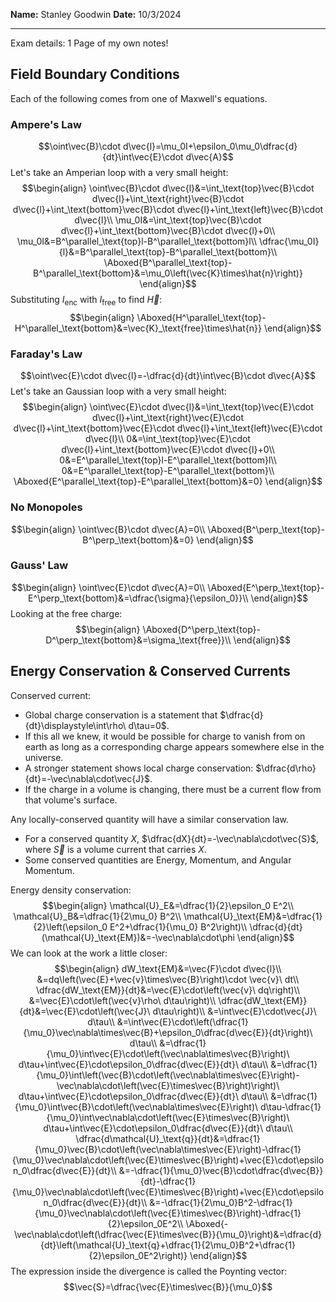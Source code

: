 **Name:** Stanley Goodwin
**Date:** 10/3/2024

---

Exam details: 1 Page of my own notes!
## Field Boundary Conditions
Each of the following comes from one of Maxwell's equations.
### Ampere's Law
$$\oint\vec{B}\cdot d\vec{l}=\mu_0I+\epsilon_0\mu_0\dfrac{d}{dt}\int\vec{E}\cdot d\vec{A}$$
Let's take an Amperian loop with a very small height:
$$\begin{align}
\oint\vec{B}\cdot d\vec{l}&=\int_\text{top}\vec{B}\cdot d\vec{l}+\int_\text{right}\vec{B}\cdot d\vec{l}+\int_\text{bottom}\vec{B}\cdot d\vec{l}+\int_\text{left}\vec{B}\cdot d\vec{l}\\
\mu_0I&=\int_\text{top}\vec{B}\cdot d\vec{l}+\int_\text{bottom}\vec{B}\cdot d\vec{l}+0\\
\mu_0I&=B^\parallel_\text{top}l-B^\parallel_\text{bottom}l\\
\dfrac{\mu_0I}{l}&=B^\parallel_\text{top}-B^\parallel_\text{bottom}\\
\Aboxed{B^\parallel_\text{top}-B^\parallel_\text{bottom}&=\mu_0\left(\vec{K}\times\hat{n}\right)}
\end{align}$$
Substituting $I_\text{enc}$ with $I_\text{free}$ to find $\vec{H}$:
$$\begin{align}
\Aboxed{H^\parallel_\text{top}-H^\parallel_\text{bottom}&=\vec{K}_\text{free}\times\hat{n}}
\end{align}$$
### Faraday's Law
$$\oint\vec{E}\cdot d\vec{l}=-\dfrac{d}{dt}\int\vec{B}\cdot d\vec{A}$$
Let's take an Gaussian loop with a very small height:
$$\begin{align}
\oint\vec{E}\cdot d\vec{l}&=\int_\text{top}\vec{E}\cdot d\vec{l}+\int_\text{right}\vec{E}\cdot d\vec{l}+\int_\text{bottom}\vec{E}\cdot d\vec{l}+\int_\text{left}\vec{E}\cdot d\vec{l}\\
0&=\int_\text{top}\vec{E}\cdot d\vec{l}+\int_\text{bottom}\vec{E}\cdot d\vec{l}+0\\
0&=E^\parallel_\text{top}l-E^\parallel_\text{bottom}l\\
0&=E^\parallel_\text{top}-E^\parallel_\text{bottom}\\
\Aboxed{E^\parallel_\text{top}-E^\parallel_\text{bottom}&=0}
\end{align}$$
### No Monopoles
$$\begin{align}
\oint\vec{B}\cdot d\vec{A}=0\\
\Aboxed{B^\perp_\text{top}-B^\perp_\text{bottom}&=0}
\end{align}$$
### Gauss' Law
$$\begin{align}
\oint\vec{E}\cdot d\vec{A}=0\\
\Aboxed{E^\perp_\text{top}-E^\perp_\text{bottom}&=\dfrac{\sigma}{\epsilon_0}}\\
\end{align}$$
Looking at the free charge:
$$\begin{align}
\Aboxed{D^\perp_\text{top}-D^\perp_\text{bottom}&=\sigma_\text{free}}\\
\end{align}$$

## Energy Conservation & Conserved Currents
Conserved current:
 - Global charge conservation is a statement that $\dfrac{d}{dt}\displaystyle\int\rho\ d\tau=0$.
 - If this all we knew, it would be possible for charge to vanish from on earth as long as a corresponding charge appears somewhere else in the universe.
 - A stronger statement shows local charge conservation: $\dfrac{d\rho}{dt}=-\vec\nabla\cdot\vec{J}$.
 - If the charge in a volume is changing, there must be a current flow from that volume's surface.

Any locally-conserved quantity will have a similar conservation law.
 - For a conserved quantity $X$, $\dfrac{dX}{dt}=-\vec\nabla\cdot\vec{S}$, where $\vec{S}$ is a volume current that carries $X$.
 - Some conserved quantities are Energy, Momentum, and Angular Momentum.


Energy density conservation:
$$\begin{align}
\mathcal{U}_E&=\dfrac{1}{2}\epsilon_0 E^2\\
\mathcal{U}_B&=\dfrac{1}{2\mu_0} B^2\\
\mathcal{U}_\text{EM}&=\dfrac{1}{2}\left(\epsilon_0 E^2+\dfrac{1}{\mu_0} B^2\right)\\
\dfrac{d}{dt}(\mathcal{U}_\text{EM})&=-\vec\nabla\cdot\phi
\end{align}$$
We can look at the work a little closer:
$$\begin{align}
dW_\text{EM}&=\vec{F}\cdot d\vec{l}\\
&=dq\left(\vec{E}+\vec{v}\times\vec{B}\right)\cdot \vec{v}\ dt\\
\dfrac{dW_\text{EM}}{dt}&=\vec{E}\cdot\left(\vec{v}\ dq\right)\\
&=\vec{E}\cdot\left(\vec{v}\rho\ d\tau\right)\\
\dfrac{dW_\text{EM}}{dt}&=\vec{E}\cdot\left(\vec{J}\ d\tau\right)\\
&=\int\vec{E}\cdot\vec{J}\ d\tau\\
&=\int\vec{E}\cdot\left(\dfrac{1}{\mu_0}\vec\nabla\times\vec{B}+\epsilon_0\dfrac{d\vec{E}}{dt}\right)\ d\tau\\
&=\dfrac{1}{\mu_0}\int\vec{E}\cdot\left(\vec\nabla\times\vec{B}\right)\ d\tau+\int\vec{E}\cdot\epsilon_0\dfrac{d\vec{E}}{dt}\ d\tau\\
&=\dfrac{1}{\mu_0}\int\left(\vec{B}\cdot\left(\vec\nabla\times\vec{E}\right)-\vec\nabla\cdot\left(\vec{E}\times\vec{B}\right)\right)\ d\tau+\int\vec{E}\cdot\epsilon_0\dfrac{d\vec{E}}{dt}\ d\tau\\
&=\dfrac{1}{\mu_0}\int\vec{B}\cdot\left(\vec\nabla\times\vec{E}\right)\ d\tau-\dfrac{1}{\mu_0}\int\vec\nabla\cdot\left(\vec{E}\times\vec{B}\right)\ d\tau+\int\vec{E}\cdot\epsilon_0\dfrac{d\vec{E}}{dt}\ d\tau\\
\dfrac{d\mathcal{U}_\text{q}}{dt}&=\dfrac{1}{\mu_0}\vec{B}\cdot\left(\vec\nabla\times\vec{E}\right)-\dfrac{1}{\mu_0}\vec\nabla\cdot\left(\vec{E}\times\vec{B}\right)+\vec{E}\cdot\epsilon_0\dfrac{d\vec{E}}{dt}\\
&=-\dfrac{1}{\mu_0}\vec{B}\cdot\dfrac{d\vec{B}}{dt}-\dfrac{1}{\mu_0}\vec\nabla\cdot\left(\vec{E}\times\vec{B}\right)+\vec{E}\cdot\epsilon_0\dfrac{d\vec{E}}{dt}\\
&=-\dfrac{1}{2\mu_0}B^2-\dfrac{1}{\mu_0}\vec\nabla\cdot\left(\vec{E}\times\vec{B}\right)-\dfrac{1}{2}\epsilon_0E^2\\
\Aboxed{-\vec\nabla\cdot\left(\dfrac{\vec{E}\times\vec{B}}{\mu_0}\right)&=\dfrac{d}{dt}\left(\mathcal{U}_\text{q}+\dfrac{1}{2\mu_0}B^2+\dfrac{1}{2}\epsilon_0E^2\right)}
\end{align}$$
The expression inside the divergence is called the Poynting vector:
$$\vec{S}=\dfrac{\vec{E}\times\vec{B}}{\mu_0}$$




